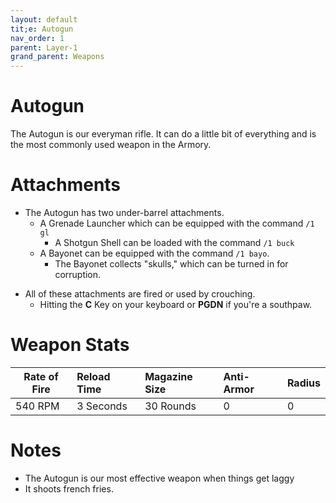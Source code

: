 ```yaml
---
layout: default
tit;e: Autogun
nav_order: 1
parent: Layer-1
grand_parent: Weapons
---
```


# Autogun

The Autogun is our everyman rifle. It can do a little bit of everything and is the most commonly used weapon in the Armory.

# Attachments

* The Autogun has two under-barrel attachments.
    * A Grenade Launcher which can be equipped with the command `/1 gl`
       * A Shotgun Shell can be loaded with the command `/1 buck`
    * A Bayonet can be equipped with the command `/1 bayo`.
        * The Bayonet collects "skulls," which can be turned in for corruption.

- All of these attachments are fired or used by crouching.
    - Hitting the **C** Key on your keyboard or **PGDN** if you're a southpaw.

# Weapon Stats
|Rate of Fire|Reload Time|Magazine Size|Anti-Armor|Radius|
|------------|:----------|:------------|:---------|:-----|
|540 RPM     | 3 Seconds | 30 Rounds   |0         |0     |


# Notes

* The Autogun is our most effective weapon when things get laggy
* It shoots french fries.



